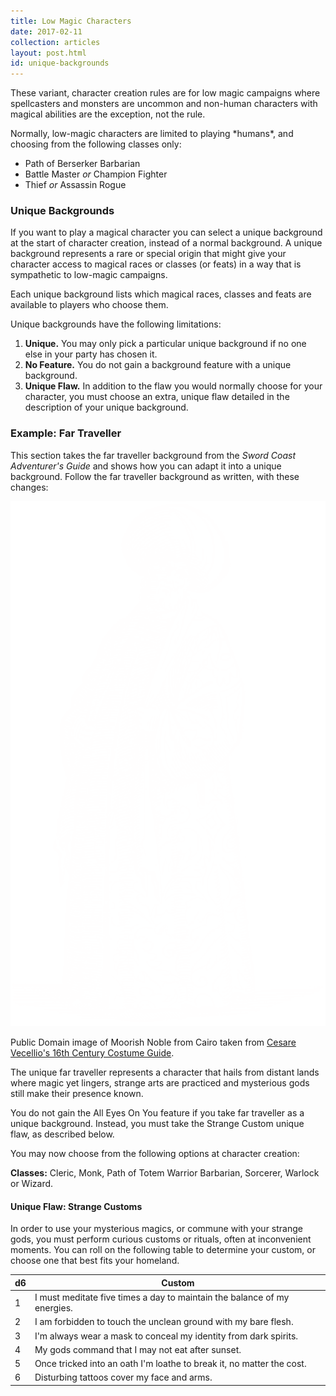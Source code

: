 ```yaml
---
title: Low Magic Characters
date: 2017-02-11
collection: articles
layout: post.html
id: unique-backgrounds
---
```

<p>These variant, character creation rules are for low magic campaigns where spellcasters and monsters are uncommon and non-human characters with magical abilities are the exception, not the rule.</p>

<p>Normally, low-magic characters are limited to playing *humans*, and choosing from the following classes only:</p>

<ul>
  <li>Path of Berserker Barbarian</li>
  <li>Battle Master <em>or</em> Champion Fighter</li>
  <li>Thief <em>or</em> Assassin Rogue</li>
</ul>

<h3>Unique Backgrounds</h3>

<p>If you want to play a magical character you can select a unique background at the start of character creation, instead of a normal background. A unique background represents a rare or special origin that might give your character access to magical races or classes (or feats) in a way that is sympathetic to low-magic campaigns.</p>

<p>Each unique background lists which magical races, classes and feats are available to players who choose them.</p>

<p>Unique backgrounds have the following limitations:</p>

<ol>

  <li><strong>Unique.</strong> You may only pick a particular unique background if no one else in your party has chosen it.</li>

  <li><strong>No Feature.</strong> You do not gain a background feature with a unique background.</li>

  <li><strong>Unique Flaw.</strong> In addition to the flaw you would normally choose for your character, you must choose an extra, unique flaw detailed in the description of your unique background.</li>

</ol>

<h3>Example: Far Traveller</h3>

<p>This section takes the far traveller background from the <em>Sword Coast Adventurer's Guide</em> and shows how you can adapt it into a unique background. Follow the far traveller background as written, with these changes:</p>

<div class="illustration">
  <img src="images/far-traveller.png">
  <p class="caption">Public Domain image of Moorish Noble from Cairo taken from <a href="https://www.bl.uk/collection-items/16th-century-costume-guide">Cesare Vecellio's 16th Century Costume Guide</a>.</p>
</div>

<p>The unique far traveller represents a character that hails from distant lands where magic yet lingers, strange arts are practiced and mysterious gods still make their presence known.</p>

<p>You do not gain the All Eyes On You feature if you take far traveller as a unique background. Instead, you must take the Strange Custom unique flaw, as described below.</p>

<p>You may now choose from the following options at character creation:</p>

<p><strong>Classes:</strong> Cleric, Monk, Path of Totem Warrior Barbarian, Sorcerer, Warlock or Wizard.</p>

<h4>Unique Flaw: Strange Customs</h4>

<p>In order to use your mysterious magics, or commune with your strange gods, you must perform curious customs or rituals, often at inconvenient moments. You can roll on the following table to determine your custom, or choose one that best fits your homeland.</p>

<table>
  <thead>
    <tr>
      <th class="number">d6</th>
      <th>Custom</th>
    </tr>
  </thead>

  <tbody>
    <tr>
      <td class="number">1</td>
      <td>I must meditate five times a day to maintain the balance of my energies.</td>
    </tr>
    <tr>
      <td class="number">2</td>
      <td>I am forbidden to touch the unclean ground with my bare flesh.</td>
    </tr>
    <tr>
      <td class="number">3</td>
      <td>I'm always wear a mask to conceal my identity from dark spirits.</td>
    </tr>
    <tr>
      <td class="number">4</td>
      <td>My gods command that I may not eat after sunset.</td>
    </tr>
    <tr>
      <td class="number">5</td>
      <td>Once tricked into an oath I'm loathe to break it, no matter the cost.</td>
    </tr>
    <tr>
      <td class="number">6</td>
      <td>Disturbing tattoos cover my face and arms.</td>
    </tr>
  </tbody>
</table>
